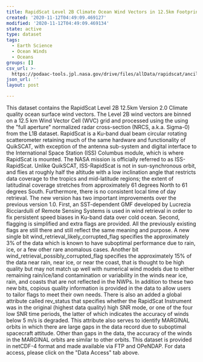 ```yaml
---
title: RapidScat Level 2B Climate Ocean Wind Vectors in 12.5km Footprints Version 2.0
created: '2020-11-12T04:49:09.469127'
modified: '2020-11-12T04:49:09.469134'
state: active
type: dataset
tags:
  - Earth Science
  - Ocean Winds
  - Oceans
groups: []
csv_url: >-
  https://podaac-tools.jpl.nasa.gov/drive/files/allData/rapidscat/ancillary/revtime.csv
json_url: ''
layout: post

---
```

This dataset contains the RapidScat Level 2B 12.5km Version 2.0 Climate quality ocean surface wind vectors. The Level 2B wind vectors are binned on a 12.5 km Wind Vector Cell (WVC) grid and processed using the using the "full aperture" normalized radar cross-section (NRCS, a.k.a. Sigma-0) from the L1B dataset. RapidScat is a Ku-band dual beam circular rotating scatterometer retaining much of the same hardware and functionality of QuikSCAT, with exception of the antenna sub-system and digital interface to the International Space Station (ISS) Columbus module, which is where RapidScat is mounted. The NASA mission is officially referred to as ISS-RapidScat. Unlike QuikSCAT, ISS-RapidScat is not in sun-synchronous orbit, and flies at roughly half the altitude with a low inclination angle that restricts data coverage to the tropics and mid-latitude regions; the extent of latitudinal coverage stretches from approximately 61 degrees North to 61 degrees South. Furthermore, there is no consistent local time of day retrieval. The new version has two important improvements over the previous version 1.0. First, an SST-dependent GMF developed by Lucrezia Ricciardulli of Remote Sensing Systems is used in wind retrieval in order to fix persistent speed biases in Ku-band data over cold ocean.  Second, flagging is simplified and extra flags are provided. All the previously existing flags are still there and still reflect the same meaning and purpose. A new single bit wind_retrieval_likely_corrupted_flag specifies the approximately 3% of the data which is known to have suboptimal performance due to rain, ice, or a few other rare anomalous cases. Another bit wind_retrieval_possibly_corrupted_flag specifies the approximately 15% of the data near rain, near ice, or near the coast, that is thought to be high quality but may not match up well with numerical wind models due to either remaining rain/ice/land contamination or variability in the winds near ice, rain, and coasts that are not reflected in the NWPs.  In addition to these two new bits, copious quality information is provided in the data to allow users to tailor flags to meet their own needs. There is also an added a global attribute called rev_status that specifies whether the RapidScat Instrument was in the original (highest data quality) high SNR mode, or one of the four low SNR time periods, the latter of which indicates the accuracy of winds below 5 m/s is degraded. This attribute also serves to identify MARGINAL orbits in which there are large gaps in the data record due to suboptimal spacecraft attitude. Other than gaps in the data, the accuracy of the winds in the MARGINAL orbits are similar to other orbits. This dataset is provided in netCDF-4 format and made available via FTP and OPeNDAP. For data access, please click on the "Data Access" tab above.
